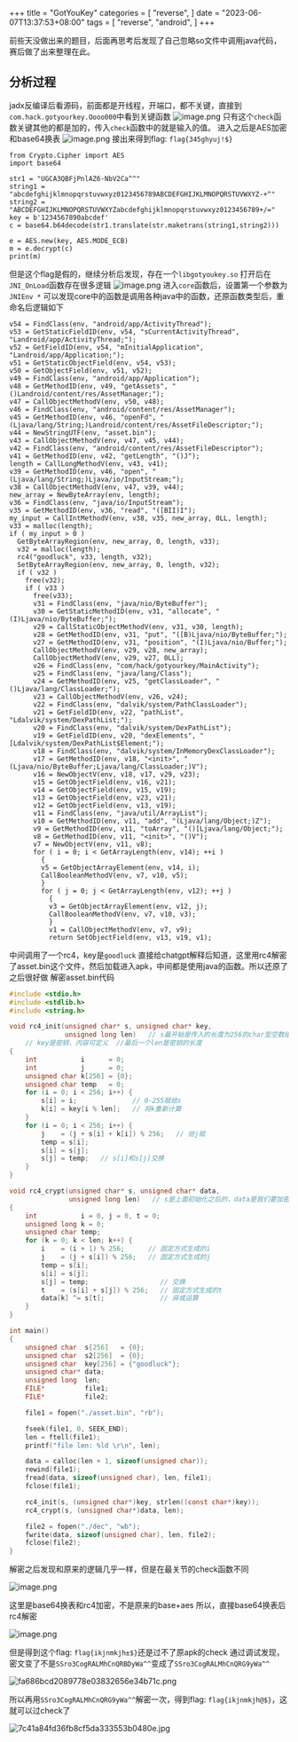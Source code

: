 +++
title = "GotYouKey"
categories = [
    "reverse",
]
date = "2023-06-07T13:37:53+08:00"
tags = [
    "reverse",
    "android",
]
+++

前些天没做出来的题目，后面再思考后发现了自己忽略so文件中调用java代码，赛后做了出来整理在此。

<!--more-->


## 分析过程

jadx反编译后看源码，前面都是开线程，开端口，都不关键，直接到`com.hack.gotyourkey.Oooo000`中看到关键函数
![image.png](https://raw.githubusercontent.com/Military-axe/imgtable/main/202306071519119.png)
只有这个`check`函数关键其他的都是加的，传入`check`函数中的就是输入的值。
进入之后是AES加密和base64换表
![image.png](https://raw.githubusercontent.com/Military-axe/imgtable/main/202306071519871.png)
接出来得到flag: `flag{345ghyuj!$}`

```shell
from Crypto.Cipher import AES
import base64

str1 = "UGCA3QBFjPnlAZ6-NbV2Ca^^"
string1 = "abcdefghijklmnopqrstuvwxyz0123456789ABCDEFGHIJKLMNOPQRSTUVWXYZ-+^"
string2 = "ABCDEFGHIJKLMNOPQRSTUVWXYZabcdefghijklmnopqrstuvwxyz0123456789+/="
key = b'1234567890abcdef'
c = base64.b64decode(str1.translate(str.maketrans(string1,string2)))

e = AES.new(key, AES.MODE_ECB)
m = e.decrypt(c)
print(m)
```

但是这个flag是假的，继续分析后发现，存在一个`libgotyoukey.so`
打开后在`JNI_OnLoad`函数存在很多逻辑
![image.png](https://raw.githubusercontent.com/Military-axe/imgtable/main/202306071519549.png)
进入`core`函数后，设置第一个参数为`JNIEnv *`
可以发现core中的函数是调用各种java中的函数，还原函数类型后，重命名后逻辑如下

```basic
v54 = FindClass(env, "android/app/ActivityThread");
v53 = GetStaticFieldID(env, v54, "sCurrentActivityThread", "Landroid/app/ActivityThread;");
v52 = GetFieldID(env, v54, "mInitialApplication", "Landroid/app/Application;");
v51 = GetStaticObjectField(env, v54, v53);
v50 = GetObjectField(env, v51, v52);
v49 = FindClass(env, "android/app/Application");
v48 = GetMethodID(env, v49, "getAssets", "()Landroid/content/res/AssetManager;");
v47 = CallObjectMethodV(env, v50, v48);
v46 = FindClass(env, "android/content/res/AssetManager");
v45 = GetMethodID(env, v46, "openFd", "(Ljava/lang/String;)Landroid/content/res/AssetFileDescriptor;");
v44 = NewStringUTF(env, "asset.bin");
v43 = CallObjectMethodV(env, v47, v45, v44);
v42 = FindClass(env, "android/content/res/AssetFileDescriptor");
v41 = GetMethodID(env, v42, "getLength", "()J");
length = CallLongMethodV(env, v43, v41);
v39 = GetMethodID(env, v46, "open", "(Ljava/lang/String;)Ljava/io/InputStream;");
v38 = CallObjectMethodV(env, v47, v39, v44);
new_array = NewByteArray(env, length);
v36 = FindClass(env, "java/io/InputStream");
v35 = GetMethodID(env, v36, "read", "([BII)I");
my_input = CallIntMethodV(env, v38, v35, new_array, 0LL, length);
v33 = malloc(length);
if ( my_input > 0 )
  GetByteArrayRegion(env, new_array, 0, length, v33);
  v32 = malloc(length);
  rc4("goodluck", v33, length, v32);
  SetByteArrayRegion(env, new_array, 0, length, v32);
  if ( v32 )
    free(v32);
    if ( v33 )
      free(v33);
      v31 = FindClass(env, "java/nio/ByteBuffer");
      v30 = GetStaticMethodID(env, v31, "allocate", "(I)Ljava/nio/ByteBuffer;");
      v29 = CallStaticObjectMethodV(env, v31, v30, length);
      v28 = GetMethodID(env, v31, "put", "([B)Ljava/nio/ByteBuffer;");
      v27 = GetMethodID(env, v31, "position", "(I)Ljava/nio/Buffer;");
      CallObjectMethodV(env, v29, v28, new_array);
      CallObjectMethodV(env, v29, v27, 0LL);
      v26 = FindClass(env, "com/hack/gotyourkey/MainActivity");
      v25 = FindClass(env, "java/lang/Class");
      v24 = GetMethodID(env, v25, "getClassLoader", "()Ljava/lang/ClassLoader;");
      v23 = CallObjectMethodV(env, v26, v24);
      v22 = FindClass(env, "dalvik/system/PathClassLoader");
      v21 = GetFieldID(env, v22, "pathList", "Ldalvik/system/DexPathList;");
      v20 = FindClass(env, "dalvik/system/DexPathList");
      v19 = GetFieldID(env, v20, "dexElements", "[Ldalvik/system/DexPathList$Element;");
      v18 = FindClass(env, "dalvik/system/InMemoryDexClassLoader");
      v17 = GetMethodID(env, v18, "<init>", "(Ljava/nio/ByteBuffer;Ljava/lang/ClassLoader;)V");
      v16 = NewObjectV(env, v18, v17, v29, v23);
      v15 = GetObjectField(env, v16, v21);
      v14 = GetObjectField(env, v15, v19);
      v13 = GetObjectField(env, v23, v21);
      v12 = GetObjectField(env, v13, v19);
      v11 = FindClass(env, "java/util/ArrayList");
      v10 = GetMethodID(env, v11, "add", "(Ljava/lang/Object;)Z");
      v9 = GetMethodID(env, v11, "toArray", "()[Ljava/lang/Object;");
      v8 = GetMethodID(env, v11, "<init>", "()V");
      v7 = NewObjectV(env, v11, v8);
      for ( i = 0; i < GetArrayLength(env, v14); ++i )
        {
        v5 = GetObjectArrayElement(env, v14, i);
        CallBooleanMethodV(env, v7, v10, v5);
        }
        for ( j = 0; j < GetArrayLength(env, v12); ++j )
          {
          v3 = GetObjectArrayElement(env, v12, j);
          CallBooleanMethodV(env, v7, v10, v3);
          }
          v1 = CallObjectMethodV(env, v7, v9);
          return SetObjectField(env, v13, v19, v1);
```

中间调用了一个rc4，key是`goodluck`
直接给chatgpt解释后知道，这里用rc4解密了asset.bin这个文件，然后加载进入apk，中间都是使用java的函数。所以还原了之后很好做
解密asset.bin代码

```c
#include <stdio.h>
#include <stdlib.h>
#include <string.h>

void rc4_init(unsigned char* s, unsigned char* key,
              unsigned long len)   // s最开始是传入的长度为256的char型空数组，用来存放初始化后的s
    // key是密钥，内容可定义  //最后一个len是密钥的长度
{
    int           i      = 0;
    int           j      = 0;
    unsigned char k[256] = {0};
    unsigned char temp   = 0;
    for (i = 0; i < 256; i++) {
        s[i] = i;              // 0-255赋给s
        k[i] = key[i % len];   // 将k重新计算
    }
    for (i = 0; i < 256; i++) {
        j    = (j + s[i] + k[i]) % 256;   // 给j赋
        temp = s[i];
        s[i] = s[j];
        s[j] = temp;   // s[i]和s[j]交换
    }
}

void rc4_crypt(unsigned char* s, unsigned char* data,
               unsigned long len)   // s是上面初始化之后的，data是我们要加密的数据，len是data的长度
{
    int           i = 0, j = 0, t = 0;
    unsigned long k = 0;
    unsigned char temp;
    for (k = 0; k < len; k++) {
        i    = (i + 1) % 256;      // 固定方式生成的i
        j    = (j + s[i]) % 256;   // 固定方式生成的j
        temp = s[i];
        s[i] = s[j];
        s[j] = temp;                  // 交换
        t    = (s[i] + s[j]) % 256;   // 固定方式生成的t
        data[k] ^= s[t];              // 异或运算
    }
}

int main()
{
    unsigned char  s[256]   = {0};
    unsigned char  s2[256]  = {0};
    unsigned char  key[256] = {"goodluck"};
    unsigned char* data;
    unsigned long  len;
    FILE*          file1;
    FILE*          file2;

    file1 = fopen("./asset.bin", "rb");

    fseek(file1, 0, SEEK_END);
    len = ftell(file1);
    printf("file len: %ld \r\n", len);

    data = calloc(len + 1, sizeof(unsigned char));
    rewind(file1);
    fread(data, sizeof(unsigned char), len, file1);
    fclose(file1);

    rc4_init(s, (unsigned char*)key, strlen((const char*)key));
    rc4_crypt(s, (unsigned char*)data, len);

    file2 = fopen("./dec", "wb");
    fwrite(data, sizeof(unsigned char), len, file2);
    fclose(file2);
}
```

解密之后发现和原来的逻辑几乎一样，但是在最关节的check函数不同

![image.png](https://raw.githubusercontent.com/Military-axe/imgtable/main/202306071519480.png)

这里是base64换表和rc4加密，不是原来的base+aes
所以，直接base64换表后rc4解密

![image.png](https://raw.githubusercontent.com/Military-axe/imgtable/main/202306071519880.png)

但是得到这个flag: `flag{ikjnmkjh±$}`还是过不了原apk的check
通过调试发现，密文变了不是`SSro3CogRALMhCnQRBDyWa^^`变成了`SSro3CogRALMhCnQRG9yWa^^`

![fa686bcd2089778e03832656e34b71c.png](https://raw.githubusercontent.com/Military-axe/imgtable/main/202306071519811.png)

所以再用`SSro3CogRALMhCnQRG9yWa^^`解密一次，得到flag: `flag{ikjnmkjh@$}`，这就可以过check了

![7c41a84fd36fb8cf5da333553b0480e.jpg](https://raw.githubusercontent.com/Military-axe/imgtable/main/202306071519143.jpeg)